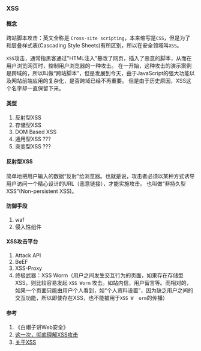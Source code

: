 ### XSS

#### 概念
跨站脚本攻击：英文全称是 `Cross-site scripting`，本来缩写是`CSS`，但是为了和层叠样式表(Cascading Style Sheets)有所区别，所以在安全领域叫`XSS`。

`XSS`攻击，通常指黑客通过"HTML注入"篡改了网页，插入了恶意的脚本，从而在用户浏览网页时，控制用户浏览器的一种攻击。
在一开始，这种攻击的演示案例是跨域的，所以叫做“跨站脚本”，但是发展到今天，由于JavaScript的强大功能以及网站前端应用的复杂化，是否跨域已经不再重要。
但是由于历史原因，XSS这个名字却一直保留下来。

#### 类型
1. 反射型XSS
1. 存储型XSS
1. DOM Based XSS
1. 通用型XSS ???
1. 突变型XSS ???

#### 反射型XSS
简单地把用户输入的数据“反射”给浏览器。也就是说，攻击者必须以某种方式诱导用户访问一个精心设计的URL（恶意链接），才能实施攻击。
也叫做“非持久型XSS”(Non-persistent XSS)。

#### 防御手段
1. waf
2. 侵入性组件

#### XSS攻击平台
1. Attack API
1. BeEF
1. XSS-Proxy
1. 终极武器：XSS Worm（用户之间发生交互行为的页面，如果存在存储型XSS，则比较容易发起 `XSS Worm` 攻击。如站内信，用户留言等。而相对的，如果一个页面只能由用户个人看到，如“个人资料设置”，因为缺乏用户之间的交互功能，所以即使存在XSS，也不能被用于`XSS W  orm`的传播）

#### 参考
1. 《白帽子讲Web安全》
1. [这一次，彻底理解XSS攻击](https://juejin.cn/post/6912030758404259854)
1. [关于XSS](https://juejin.cn/post/6844903926500704263)